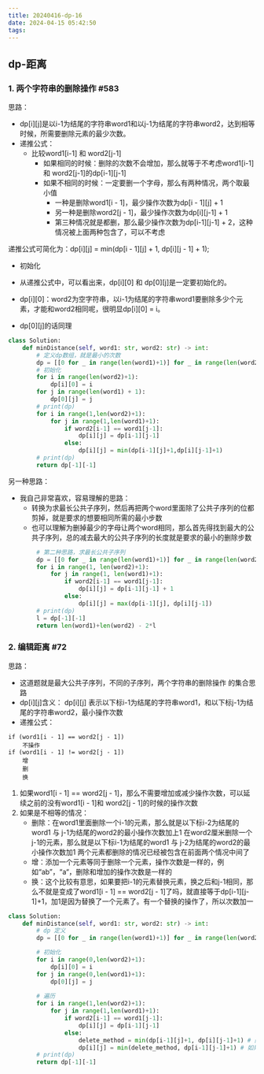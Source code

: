 ```yaml
---
title: 20240416-dp-16
date: 2024-04-15 05:42:50
tags:
---
```



## dp-距离

### 1. 两个字符串的删除操作 #583

思路：
- dp[i][j]是以i-1为结尾的字符串word1和以j-1为结尾的字符串word2，达到相等时候，所需要删除元素的最少次数。
- 递推公式：
    - 比较word1[i-1] 和 word2[j-1]
        - 如果相同的时候：删除的次数不会增加，那么就等于不考虑word1[i-1] 和 word2[j-1]的dp[i-1][j-1]
        - 如果不相同的时候：一定要删一个字母，那么有两种情况，两个取最小值
            - 一种是删除word1[i - 1]，最少操作次数为dp[i - 1][j] + 1
            - 另一种是删除word2[j - 1]，最少操作次数为dp[i][j-1] + 1
            - 第三种情况就是都删，那么最少操作次数为dp[i-1][j-1] + 2，这种情况被上面两种包含了，可以不考虑

递推公式可简化为：dp[i][j] = min(dp[i - 1][j] + 1, dp[i][j - 1] + 1);
- 初始化
- 从递推公式中，可以看出来，dp[i][0] 和 dp[0][j]是一定要初始化的。

- dp[i][0]：word2为空字符串，以i-1为结尾的字符串word1要删除多少个元素，才能和word2相同呢，很明显dp[i][0] = i。

- dp[0][j]的话同理


```python
class Solution:
    def minDistance(self, word1: str, word2: str) -> int:
        # 定义dp数组，就是最小的次数
        dp = [[0 for _ in range(len(word1)+1)] for _ in range(len(word2)+1)]
        # 初始化
        for i in range(len(word2)+1):
            dp[i][0] = i
        for j in range(len(word1) + 1):
            dp[0][j] = j
        # print(dp)
        for i in range(1,len(word2)+1):
            for j in range(1,len(word1)+1):
                if word2[i-1] == word1[j-1]:
                    dp[i][j] = dp[i-1][j-1]
                else:
                    dp[i][j] = min(dp[i-1][j]+1,dp[i][j-1]+1)
        # print(dp)
        return dp[-1][-1]
```

另一种思路：
- 我自己非常喜欢，容易理解的思路：
    - 转换为求最长公共子序列，然后再把两个word里面除了公共子序列的位都剪掉，就是要求的想要相同所需的最小步数
    - 也可以理解为删掉最少的字母让两个word相同，那么首先得找到最大的公共子序列，总的减去最大的公共子序列的长度就是要求的最小的删除步数

```python
        # 第二种思路，求最长公共子序列
        dp = [[0 for _ in range(len(word1)+1)] for _ in range(len(word2)+1)]
        for i in range(1, len(word2)+1):
            for j in range(1, len(word1)+1):
                if word2[i-1] == word1[j-1]:
                    dp[i][j] = dp[i-1][j-1] + 1
                else:
                    dp[i][j] = max(dp[i-1][j], dp[i][j-1]) 
        # print(dp)
        l = dp[-1][-1]
        return len(word1)+len(word2) - 2*l
```

### 2. 编辑距离 #72

思路：
- 这道题就是最大公共子序列，不同的子序列，两个字符串的删除操作 的集合思路
- dp[i][j]含义： dp[i][j] 表示以下标i-1为结尾的字符串word1，和以下标j-1为结尾的字符串word2，最小操作次数
- 递推公式：
```
if (word1[i - 1] == word2[j - 1])
    不操作
if (word1[i - 1] != word2[j - 1])
    增
    删
    换
```
1. 如果word1[i - 1] == word2[j - 1]，那么不需要增加或减少操作次数，可以延续之前的没有word1[i - 1]和 word2[j - 1]的时候的操作次数
2. 如果是不相等的情况：
    - 删除：在word1里面删除一个i-1的元素，那么就是以下标i-2为结尾的word1 与 j-1为结尾的word2的最小操作次数加上1
        在word2厘米删除一个j-1的元素，那么就是以下标i-1为结尾的word1 与 j-2为结尾的word2的最小操作次数加1
        两个元素都删除的情况已经被包含在前面两个情况中间了
    - 增：添加一个元素等同于删除一个元素，操作次数是一样的，例如“ab”，“a“，删除和增加的操作次数是一样的
    - 换：这个比较有意思，如果要把i-1的元素替换元素，换之后和j-1相同，那么不就是变成了word1[i - 1] == word2[j - 1]了吗，就直接等于dp[i-1][j-1]+1，加1是因为替换了一个元素了。有一个替换的操作了，所以次数加一

```python
class Solution:
    def minDistance(self, word1: str, word2: str) -> int:
        # dp 定义
        dp = [[0 for _ in range(len(word1)+1)] for _ in range(len(word2)+1)]

        # 初始化
        for i in range(0,len(word2)+1):
            dp[i][0] = i
        for j in range(0,len(word1)+1):
            dp[0][j] = j
        
        # 遍历
        for i in range(1,len(word2)+1):
            for j in range(1,len(word1)+1):
                if word2[i-1] == word1[j-1]:
                    dp[i][j] = dp[i-1][j-1]
                else:
                    delete_method = min(dp[i-1][j]+1, dp[i][j-1]+1) # 删除word1[i]和删除word2[i]
                    dp[i][j] = min(delete_method, dp[i-1][j-1]+1) # 如果是替换就是用dp[i-1][j-1]+1,替换了一个字母使得word1和word2一样
        # print(dp)
        return dp[-1][-1]
```
